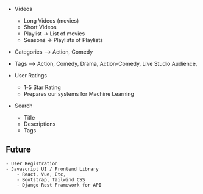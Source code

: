 - Videos
    - Long Videos (movies)
    - Short Videos
    - Playlist -> List of movies
    - Seasons -> Playlists of Playlists

- Categories
    --> Action, Comedy

- Tags
    --> Action, Comedy, Drama, Action-Comedy, Live Studio Audience,

- User Ratings
    - 1-5 Star Rating
    - Prepares our systems for Machine Learning

- Search
    - Title
    - Descriptions
    - Tags

## Future
    - User Registration
    - Javascript UI / Frontend Library
        - React, Vue, Etc,
        - Bootstrap, Tailwind CSS
        - Django Rest Framework for API

        
